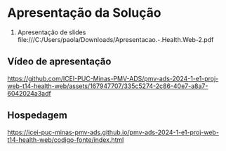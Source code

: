 # Apresentação da Solução

1. Apresentação de slides 
file:///C:/Users/paola/Downloads/Apresentacao.-.Health.Web-2.pdf




## Vídeo de apresentação





https://github.com/ICEI-PUC-Minas-PMV-ADS/pmv-ads-2024-1-e1-proj-web-t14-health-web/assets/167947707/335c5274-2c86-40e7-a8a7-6042024a3adf






## Hospedagem

https://icei-puc-minas-pmv-ads.github.io/pmv-ads-2024-1-e1-proj-web-t14-health-web/codigo-fonte/index.html
